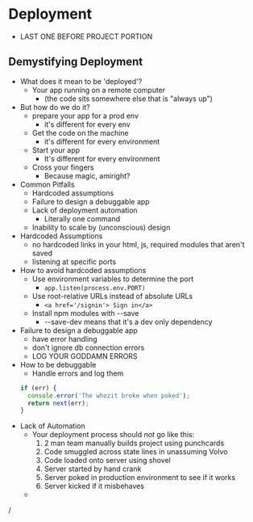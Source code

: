 # Deployment

* LAST ONE BEFORE PROJECT PORTION

## Demystifying Deployment

* What does it mean to be 'deployed'?
  * Your app running on a remote computer
    * (the code sits somewhere else that is "always up")
* But how do we do it?
  * prepare your app for a prod env
    * it's different for every env
  * Get the code on the machine
    * it's different for every environment
  * Start your app
    * It's different for every environment
  * Cross your fingers
    * Because magic, amiright?
* Common Pitfalls
  * Hardcoded assumptions
  * Failure to design a debuggable app
  * Lack of deployment automation
    * Literally one command
  * Inability to scale by (unconscious) design
* Hardcoded Assumptions
  * no hardcoded links in your html, js, required modules that aren't saved
  * listening at specific ports
* How to avoid hardcoded assumptions
  * Use environment variables to determine the port
    * ```app.listen(process.env.PORT)```
  * Use root-relative URLs instead of absolute URLs
    * ```<a href='/signin'> Sign in</a>```
  * Install npm modules with --save
    * --save-dev means that it's a dev only dependency
* Failure to design a debuggable app
  * have error handling
  * don't ignore db connection errors
  * LOG YOUR GODDAMN ERRORS
* How to be debuggable
  * Handle errors and log them
  ```js
  if (err) {
    console.error('The whozit broke when poked');
    return next(err);
  }
  ```
* Lack of Automation
  * Your deployment process should *not* go like this:
    1. 2 man team manually builds project using punchcards
    2. Code smuggled across state lines in unassuming Volvo
    3. Code loaded onto server using shovel
    4. Server started by hand crank
    5. Server poked in production environment to see if it works
    6. Server kicked if it misbehaves
  * 






















/
